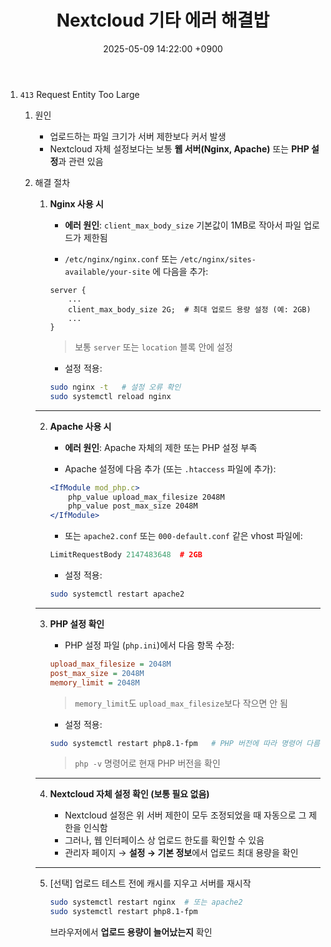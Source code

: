 ﻿---
layout: post
title:  "Nextcloud 기타 에러 해결밥"
date:   2025-05-09 14:22:00 +0900
categories: linux
---
1. `413` Request Entity Too Large

	1. 원인

		- 업로드하는 파일 크기가 서버 제한보다 커서 발생  
		- Nextcloud 자체 설정보다는 보통 **웹 서버(Nginx, Apache)** 또는 **PHP 설정**과 관련 있음  

	2. 해결 절차

		1. **Nginx 사용 시**

			- **에러 원인**: `client_max_body_size` 기본값이 1MB로 작아서 파일 업로드가 제한됨  

			- `/etc/nginx/nginx.conf` 또는 `/etc/nginx/sites-available/your-site` 에 다음을 추가:  
			
			```nginx
			server {
				...
				client_max_body_size 2G;  # 최대 업로드 용량 설정 (예: 2GB)
				...
			}
			```

			> 보통 `server` 또는 `location` 블록 안에 설정  

			- 설정 적용:  

			```bash
			sudo nginx -t   # 설정 오류 확인
			sudo systemctl reload nginx
			```
		
		---

		2. **Apache 사용 시**

			- **에러 원인**: Apache 자체의 제한 또는 PHP 설정 부족  

			- Apache 설정에 다음 추가 (또는 `.htaccess` 파일에 추가):  

			```apache
			<IfModule mod_php.c>
				php_value upload_max_filesize 2048M
				php_value post_max_size 2048M
			</IfModule>
			```

			- 또는 `apache2.conf` 또는 `000-default.conf` 같은 vhost 파일에:  

			```apache
			LimitRequestBody 2147483648  # 2GB
			```

			- 설정 적용:  

			```bash
			sudo systemctl restart apache2
			```

		---

		3. **PHP 설정 확인**

			- PHP 설정 파일 (`php.ini`)에서 다음 항목 수정:  

			```ini
			upload_max_filesize = 2048M
			post_max_size = 2048M
			memory_limit = 2048M
			```

			> `memory_limit`도 `upload_max_filesize`보다 작으면 안 됨  

			- 설정 적용:  

			```bash
			sudo systemctl restart php8.1-fpm   # PHP 버전에 따라 명령어 다름
			```

			> `php -v` 명령어로 현재 PHP 버전을 확인  

		---

		4. **Nextcloud 자체 설정 확인 (보통 필요 없음)**
		
			- Nextcloud 설정은 위 서버 제한이 모두 조정되었을 때 자동으로 그 제한을 인식함  
			- 그러나, 웹 인터페이스 상 업로드 한도를 확인할 수 있음  
			- 관리자 페이지 → **설정 → 기본 정보**에서 업로드 최대 용량을 확인  
			
		---

		5. [선택] 업로드 테스트 전에 캐시를 지우고 서버를 재시작

			```bash
			sudo systemctl restart nginx  # 또는 apache2
			sudo systemctl restart php8.1-fpm
			```

			브라우저에서 **업로드 용량이 늘어났는지** 확인  